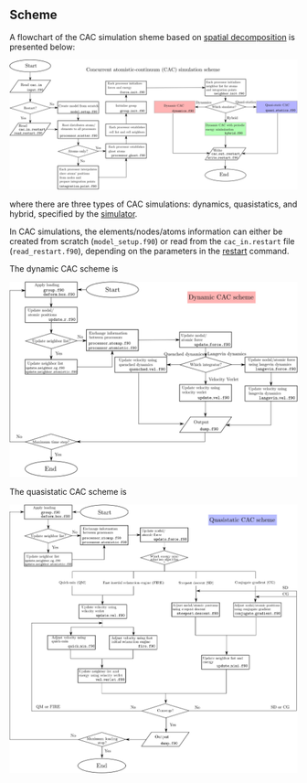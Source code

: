 ## Scheme

A flowchart of the CAC simulation sheme based on [spatial decomposition](parall.md) is presented below:

![cac-scheme](fig/cac-scheme.jpg)

where there are three types of CAC simulations: dynamics, quasistatics, and hybrid, specified by the [simulator](../chapter5/simulator.md).

In CAC simulations, the elements/nodes/atoms information can either be created from scratch (`model_setup.f90`) or read from the `cac_in.restart` file (`read_restart.f90`), depending on the parameters in the [restart](../chapter5/restart.md) command.

The dynamic CAC scheme is

![dynamic-scheme](fig/dynamic-scheme.jpg)

The quasistatic CAC scheme is

![static-scheme](fig/static-scheme.jpg)